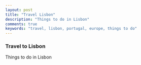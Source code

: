 ```yaml
---
layout: post
title: "Travel Lisbon"
description: "Things to do in Lisbon"
comments: true
keywords: "travel, lisbon, portugal, europe, things to do"
---
```


### Travel to Lisbon

Things to do in Lisbon